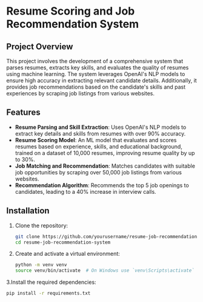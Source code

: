 # Resume Scoring and Job Recommendation System

## Project Overview

This project involves the development of a comprehensive system that parses resumes, extracts key skills, and evaluates the quality of resumes using machine learning. The system leverages OpenAI's NLP models to ensure high accuracy in extracting relevant candidate details. Additionally, it provides job recommendations based on the candidate's skills and past experiences by scraping job listings from various websites.

## Features

- **Resume Parsing and Skill Extraction**: Uses OpenAI's NLP models to extract key details and skills from resumes with over 90% accuracy.
- **Resume Scoring Model**: An ML model that evaluates and scores resumes based on experience, skills, and educational background, trained on a dataset of 10,000 resumes, improving resume quality by up to 30%.
- **Job Matching and Recommendation**: Matches candidates with suitable job opportunities by scraping over 50,000 job listings from various websites.
- **Recommendation Algorithm**: Recommends the top 5 job openings to candidates, leading to a 40% increase in interview calls.

## Installation

1. Clone the repository:
   ```bash
   git clone https://github.com/yourusername/resume-job-recommendation-system.git
   cd resume-job-recommendation-system
   ```
2. Create and activate a virtual environment:
   ```bash
   python -m venv venv
   source venv/bin/activate  # On Windows use `venv\Scripts\activate`
   ```
3.Install the required dependencies:
   ```bash
   pip install -r requirements.txt
   ```



